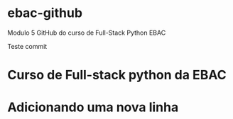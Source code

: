 # ebac-github
Modulo 5 GitHub do curso de Full-Stack Python EBAC

Teste commit 
# Curso de Full-stack python da EBAC

# Adicionando uma nova linha